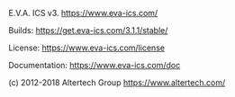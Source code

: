 E.V.A. ICS v3. https://www.eva-ics.com/

Builds: https://get.eva-ics.com/3.1.1/stable/

License: https://www.eva-ics.com/license

Documentation: https://www.eva-ics.com/doc

(c) 2012-2018 Altertech Group https://www.altertech.com/

